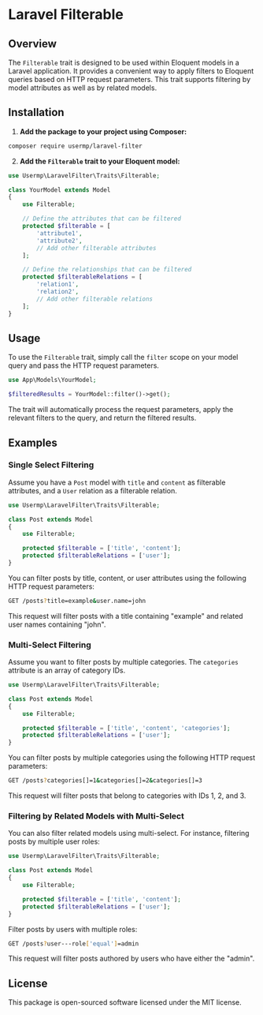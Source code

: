 # Laravel Filterable

## Overview

The `Filterable` trait is designed to be used within Eloquent models in a Laravel application. It provides a convenient way to apply filters to Eloquent queries based on HTTP request parameters. This trait supports filtering by model attributes as well as by related models.

## Installation

1. **Add the package to your project using Composer:**

```bash
composer require usermp/laravel-filter
```

2. **Add the `Filterable` trait to your Eloquent model:**

```php
use Usermp\LaravelFilter\Traits\Filterable;

class YourModel extends Model
{
    use Filterable;

    // Define the attributes that can be filtered
    protected $filterable = [
        'attribute1',
        'attribute2',
        // Add other filterable attributes
    ];

    // Define the relationships that can be filtered
    protected $filterableRelations = [
        'relation1',
        'relation2',
        // Add other filterable relations
    ];
}
```

## Usage

To use the `Filterable` trait, simply call the `filter` scope on your model query and pass the HTTP request parameters.

```php
use App\Models\YourModel;

$filteredResults = YourModel::filter()->get();
```

The trait will automatically process the request parameters, apply the relevant filters to the query, and return the filtered results.

## Examples

### Single Select Filtering

Assume you have a `Post` model with `title` and `content` as filterable attributes, and a `User` relation as a filterable relation.

```php
use Usermp\LaravelFilter\Traits\Filterable;

class Post extends Model
{
    use Filterable;

    protected $filterable = ['title', 'content'];
    protected $filterableRelations = ['user'];
}
```

You can filter posts by title, content, or user attributes using the following HTTP request parameters:

```bash
GET /posts?title=example&user.name=john
```

This request will filter posts with a title containing "example" and related user names containing "john".

### Multi-Select Filtering

Assume you want to filter posts by multiple categories. The `categories` attribute is an array of category IDs.

```php
use Usermp\LaravelFilter\Traits\Filterable;

class Post extends Model
{
    use Filterable;

    protected $filterable = ['title', 'content', 'categories'];
    protected $filterableRelations = ['user'];
}
```

You can filter posts by multiple categories using the following HTTP request parameters:

```bash
GET /posts?categories[]=1&categories[]=2&categories[]=3
```

This request will filter posts that belong to categories with IDs 1, 2, and 3.

### Filtering by Related Models with Multi-Select

You can also filter related models using multi-select. For instance, filtering posts by multiple user roles:

```php
use Usermp\LaravelFilter\Traits\Filterable;

class Post extends Model
{
    use Filterable;

    protected $filterable = ['title', 'content'];
    protected $filterableRelations = ['user'];
}
```

Filter posts by users with multiple roles:

```bash
GET /posts?user---role['equal']=admin
```

This request will filter posts authored by users who have either the "admin".

## License

This package is open-sourced software licensed under the MIT license.